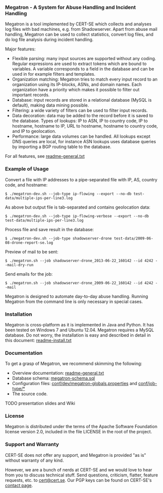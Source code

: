 ### Megatron - A System for Abuse Handling and Incident Handling
Megatron is a tool implemented by CERT-SE which collects and analyses log files with bad 
machines, e.g. from Shadowserver. Apart from abuse mail handling, Megatron can be used to 
collect statistics, convert log files, and do log file analysis during incident handling.

Major features:
* Flexible parsing: many input sources are supported without any coding. Regular expressions are 
  used to extract tokens which are bound to variables. A variable corresponds to a field in the 
  database and can be used in for example filters and templates.
* Organization matching: Megatron tries to match every input record to an organization using its 
  IP-blocks, ASNs, and domain names. Each organization have a priority which makes it possible to 
  filter out important records.
* Database: input records are stored in a relational database (MySQL is default), making data mining possible.
* Filtering: a wide variety of filters can be used to filter input records.
* Data decoration: data may be added to the record before it is saved to the database. Types of lookups: 
  IP to ASN, IP to country code, IP to hostname, hostname to IP, URL to hostname, hostname to 
  country code, and IP to geolocation.
* Performance: large data volumes can be handled. All lookups except DNS queries are local, for instance 
  ASN lookups uses database queries by importing a BGP routing table to the database.

For all features, see [readme-general.txt](https://github.com/cert-se/megatron-java/blob/master/doc/readme-general.txt)


### Example of Usage
Convert a file with IP addresses to a pipe-separated file with IP, AS, country code, and hostname:
```      
$ ./megatron-dev.sh --job-type ip-flowing --export --no-db test-data/multiple-ips-per-line3.log
```

As above but output file is tab-separated and contains geolocation data:
```
$ ./megatron-dev.sh --job-type ip-flowing-verbose --export --no-db test-data/multiple-ips-per-line3.log
```

Process file and save result in the database:
```
$ ./megatron-dev.sh --job-type shadowserver-drone test-data/2009-06-08-drone-report-se.log
```

Preview of mail to be sent:
```
$ ./megatron.sh --job shadowserver-drone_2013-06-22_160142 --id 4242 --mail-dry-run
```

Send emails for the job:
```
$ ./megatron.sh --job shadowserver-drone_2009-06-22_160142 --id 4242 --mail
```

Megatron is designed to automate day-to-day abuse handling. Running Megatron from the
command line is only necessary in special cases.  


### Installation
Megatron is cross-platform as it is implemented in Java and Python. It has been tested on Windows 7 and Ubuntu 12.04. 
Megatron requires a MySQL database. Do not worry, the installation is easy and described in detail in this document:
[readme-install.txt](https://github.com/cert-se/megatron-java/blob/master/doc/readme-install.txt)


### Documentation
To get a grasp of Megatron, we recommend skimming the following:
* Overview documentation: [readme-general.txt](https://github.com/cert-se/megatron-java/blob/master/doc/readme-general.txt)
* Database schema: [megatron-schema.sql](https://github.com/cert-se/megatron-java/blob/master/sql/megatron-schema.sql)
* Configuration files: [conf/dev/megatron-globals.properties](https://github.com/cert-se/megatron-java/blob/master/conf/dev/megatron-globals.properties) 
and [conf/job-type/*](https://github.com/cert-se/megatron-java/tree/master/conf/job-type)
* The source code.

TODO presentation slides and Wiki


### License
Megatron is distributed under the terms of the Apache Software Foundation license version 2.0, included in the 
file LICENSE in the root of the project.


### Support and Warranty
CERT-SE does not offer any support, and Megatron is provided "as is" without warranty of any kind.

However, we are a bunch of nerds at CERT-SE and we would love to hear from you to discuss technical stuff. 
Send questions, criticism, flatter, feature requests, etc. to <cert@cert.se>. Our PGP keys can be found on 
CERT-SE's [contact page](https://www.cert.se/om-cert-se).
